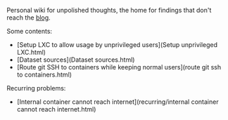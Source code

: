 Personal wiki for unpolished thoughts, the home for findings that don't reach the [blog](https://codigoparallevar.com/blog/).

Some contents:

 - [Setup LXC to allow usage by unprivileged users](Setup unprivileged LXC.html)
 - [Dataset sources](Dataset sources.html)
 - [Route git SSH to containers while keeping normal users](route git ssh to containers.html)

Recurring problems:

 - [Internal container cannot reach internet](recurring/internal container cannot reach internet.html)

